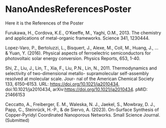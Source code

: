 # NanoAndesReferencesPoster
Here it is the References of the Poster

Furukawa, H., Cordova, K.E., O’Keeffe, M., Yaghi, O.M., 2013. The chemistry and applications of metal-organic frameworks. Science 341, 1230444.

Lopez-Varo, P., Bertoluzzi, L., Bisquert, J., Alexe, M., Coll, M., Huang, J., ... & Yuan, Y. (2016). Physical aspects of ferroelectric semiconductors for photovoltaic solar energy conversion. Physics Reports, 653, 1-40.

Shi, Z., Liu, J., Lin, T., Xia, F., Liu, P.N., Lin, N., 2011.
Thermodynamics and selectivity of two-dimensional metallo-
supramolecular self-assembly resolved at molecular scale. Jour-
nal of the American Chemical Society 133, 6150–6153. URL:
https://doi.org/10.1021/ja2010434, doi:10.1021/ja2010434,
arXiv:https://doi.org/10.1021/ja2010434. pMID: 21466153

Ceccatto, A., Freiberger, E. M., Waleska, N. J., Jaekel, S., Mowbray, D. J., Papp, C., Steinrück, H.-P., & de Siervo, A. (2023). On-Surface Synthesis of Copper-Pyridyl Coordinated Nanoporous Networks. Small Science Journal. (Submitted) 
